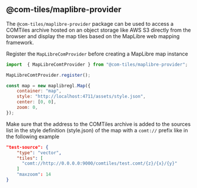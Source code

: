 ## @com-tiles/maplibre-provider

The `@com-tiles/maplibre-provider` package can be used to access a COMTiles archive hosted on an object storage like AWS S3 directly from the browser 
and display the map tiles based on the MapLibre web mapping framework.

Register the `MapLibreComProvider` before creating a MapLibre map instance
````js
import  { MapLibreComtProvider } from "@com-tiles/maplibre-provider";

MapLibreComtProvider.register();

const map = new maplibregl.Map({
    container: "map",
    style: "http://localhost:4711/assets/style.json",
    center: [0, 0],
    zoom: 0,
});
````

Make sure that the address to the COMTiles archive is added to the sources list in the style definition (style.json) of the map
with a `comt://` prefix like in the following example
````json
"test-source": {
    "type": "vector",
    "tiles": [
      "comt://http://0.0.0.0:9000/comtiles/test.comt/{z}/{x}/{y}"
    ]
    "maxzoom": 14
}
````